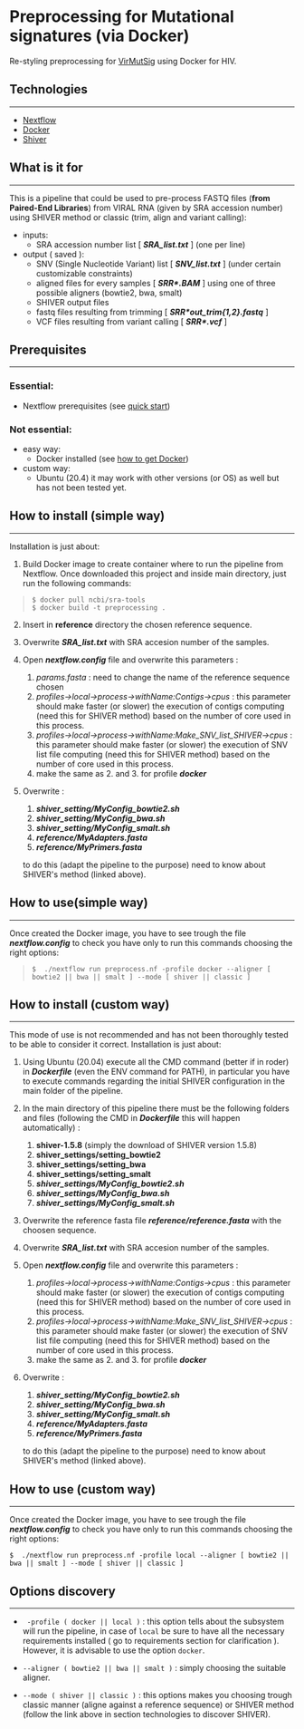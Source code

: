 # Preprocessing for Mutational signatures (via Docker)
Re-styling preprocessing for [VirMutSig](https://github.com/BIMIB-DISCo/VirMutSig) using Docker for HIV.

## Technologies
***
* [Nextflow](https://www.nextflow.io/)
* [Docker](https://www.docker.com/)
* [Shiver](https://github.com/ChrisHIV/shiver)

## What is it for
***
This is a pipeline that could be used to pre-process FASTQ files (**from Paired-End Libraries**) from VIRAL RNA (given by SRA accession number) using SHIVER method or classic (trim, align and variant calling):
 - inputs: 
    - SRA accession number list [ ***SRA_list.txt*** ] (one per line)
 - output ( saved ):
    - SNV (Single Nucleotide Variant) list [ ***SNV_list.txt*** ] (under certain customizable constraints)
    - aligned files for every samples [ ***SRR\*.BAM*** ] using one of three possible aligners (bowtie2, bwa, smalt)
    - SHIVER output files
    - fastq files resulting from trimming [ ***SRR\*_out_trim_{1,2}.fastq*** ]
    - VCF files resulting from variant calling [ ***SRR\*.vcf*** ]
## Prerequisites
***
### Essential:
- Nextflow prerequisites (see [quick start](https://www.nextflow.io/))
### Not essential:
- easy way:
    - Docker installed (see [how to get Docker](https://docs.docker.com/get-docker/))
- custom way:
    - Ubuntu (20.4) it may work with other versions (or OS) as well but has not been tested yet.

## How to install (simple way)
***
Installation is just about:
1. Build Docker image to create container where to run the pipeline from Nextflow. Once downloaded this project and inside main directory, just run the following commands:
> ```
> $ docker pull ncbi/sra-tools
> $ docker build -t preprocessing .
> ```
2. Insert in **reference** directory the chosen reference sequence.

3. Overwrite ***SRA_list.txt*** with SRA accesion number of the samples. 

4. Open ***nextflow.config*** file and overwrite this parameters :

    1. *params.fasta* : need to change the name of the reference sequence chosen
    2. *profiles->local->process->withName:Contigs->cpus* : this parameter should make faster (or slower) the execution of contigs computing (need this for SHIVER method) based on the number of core used in this process. 
    3. *profiles->local->process->withName:Make_SNV_list_SHIVER->cpus* : this parameter should make faster (or slower) the execution of SNV list file computing (need this for SHIVER method) based on the number of core used in this process.
    4. make the same as 2. and 3. for profile ***docker***

5. Overwrite :
    1. ***shiver_setting/MyConfig_bowtie2.sh***
    2. ***shiver_setting/MyConfig_bwa.sh***
    3. ***shiver_setting/MyConfig_smalt.sh***
    4. ***reference/MyAdapters.fasta***
    5. ***reference/MyPrimers.fasta***

    to do this (adapt the pipeline to the purpose) need to know about SHIVER's method (linked above).

## How to use(simple way)
***
Once created the Docker image, you have to see trough the file ***nextflow.config*** to check you have only to run this commands choosing the right options:
> ```
> $  ./nextflow run preprocess.nf -profile docker --aligner [ bowtie2 || bwa || smalt ] --mode [ shiver || classic ]
> ```

## How to install (custom way)
***
This mode of use is not recommended and has not been thoroughly tested to be able to consider it correct.
Installation is just about:
1. Using Ubuntu (20.04) execute all the CMD command (better if in roder) in ***Dockerfile*** (even the ENV command for PATH), in particular you have to execute commands regarding the initial SHIVER configuration in the main folder of the pipeline.

2. In the main directory of this pipeline there must be the following folders and files (following the CMD in ***Dockerfile*** this will happen automatically) :
    1. **shiver-1.5.8** (simply the download of SHIVER version 1.5.8)
    2. **shiver_settings/setting_bowtie2**
    3. **shiver_settings/setting_bwa**
    4. **shiver_settings/setting_smalt**
    5. ***shiver_settings/MyConfig_bowtie2.sh***
    6. ***shiver_settings/MyConfig_bwa.sh***
    7. ***shiver_settings/MyConfig_smalt.sh***

3. Overwrite the reference fasta file ***reference/reference.fasta*** with the choosen sequence.

4. Overwrite ***SRA_list.txt*** with SRA accesion number of the samples. 

5. Open ***nextflow.config*** file and overwrite this parameters :

    1. *profiles->local->process->withName:Contigs->cpus* : this parameter should make faster (or slower) the execution of contigs computing (need this for SHIVER method) based on the number of core used in this process. 
    2. *profiles->local->process->withName:Make_SNV_list_SHIVER->cpus* : this parameter should make faster (or slower) the execution of SNV list file computing (need this for SHIVER method) based on the number of core used in this process.
    3. make the same as 2. and 3. for profile ***docker***

6. Overwrite :
    1. ***shiver_setting/MyConfig_bowtie2.sh***
    2. ***shiver_setting/MyConfig_bwa.sh***
    3. ***shiver_setting/MyConfig_smalt.sh***
    4. ***reference/MyAdapters.fasta***
    5. ***reference/MyPrimers.fasta***

    to do this (adapt the pipeline to the purpose) need to know about SHIVER's method (linked above).

## How to use (custom way)
***
Once created the Docker image, you have to see trough the file ***nextflow.config*** to check you have only to run this commands choosing the right options:
```
$  ./nextflow run preprocess.nf -profile local --aligner [ bowtie2 || bwa || smalt ] --mode [ shiver || classic ]
```
## Options discovery
***
* ``` -profile ( docker || local )``` : this option tells about the subsystem will run the pipeline, in case of ``` local ``` be sure to have all the necessary requirements installed ( go to requirements section for clarification ). However, it is advisable to use the option ``` docker ```.

* ``` --aligner ( bowtie2 || bwa || smalt ) ``` : simply choosing the suitable aligner.

* ``` --mode ( shiver || classic ) ``` : this options makes you choosing trough classic manner (aligne against a reference sequence) or SHIVER method (follow the link above in section technologies to discover SHIVER).
